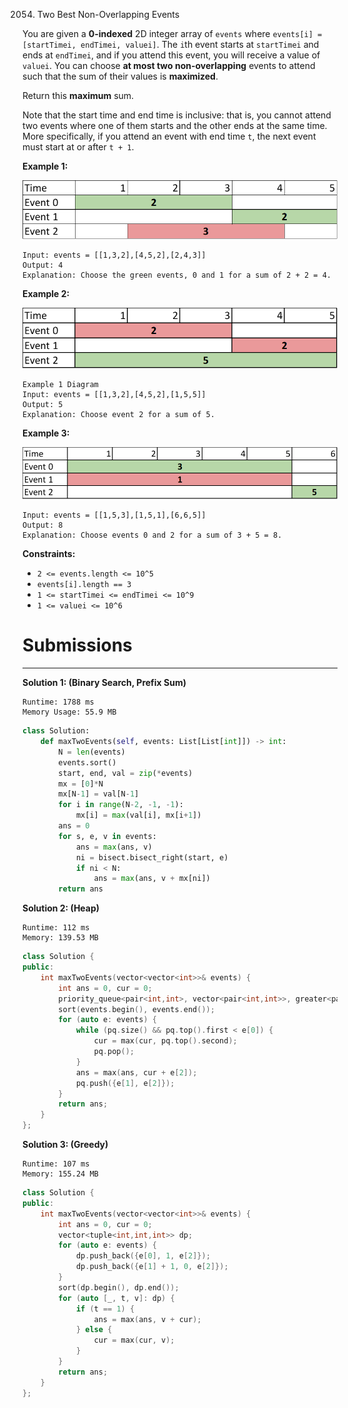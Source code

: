 2054. Two Best Non-Overlapping Events

You are given a **0-indexed** 2D integer array of `events` where `events[i] = [startTimei, endTimei, valuei]`. The `i`th event starts at `startTimei` and ends at `endTimei`, and if you attend this event, you will receive a value of `valuei`. You can choose **at most two non-overlapping** events to attend such that the sum of their values is **maximized**.

Return this **maximum** sum.

Note that the start time and end time is inclusive: that is, you cannot attend two events where one of them starts and the other ends at the same time. More specifically, if you attend an event with end time `t`, the next event must start at or after `t + 1`.

 

**Example 1:**

![2054_picture5.png](img/2054_picture5.png)
```
Input: events = [[1,3,2],[4,5,2],[2,4,3]]
Output: 4
Explanation: Choose the green events, 0 and 1 for a sum of 2 + 2 = 4.
```

**Example 2:**

![2054_picture1.png](img/2054_picture1.png)
```
Example 1 Diagram
Input: events = [[1,3,2],[4,5,2],[1,5,5]]
Output: 5
Explanation: Choose event 2 for a sum of 5.
```

**Example 3:**

![2054_picture3.png](img/2054_picture3.png)
```
Input: events = [[1,5,3],[1,5,1],[6,6,5]]
Output: 8
Explanation: Choose events 0 and 2 for a sum of 3 + 5 = 8.
```

**Constraints:**

* `2 <= events.length <= 10^5`
* `events[i].length == 3`
* `1 <= startTimei <= endTimei <= 10^9`
* `1 <= valuei <= 10^6`

# Submissions
---
**Solution 1: (Binary Search, Prefix Sum)**
```
Runtime: 1788 ms
Memory Usage: 55.9 MB
```
```python
class Solution:
    def maxTwoEvents(self, events: List[List[int]]) -> int:
        N = len(events)
        events.sort()
        start, end, val = zip(*events)
        mx = [0]*N
        mx[N-1] = val[N-1]
        for i in range(N-2, -1, -1):
            mx[i] = max(val[i], mx[i+1])
        ans = 0
        for s, e, v in events:
            ans = max(ans, v)
            ni = bisect.bisect_right(start, e)
            if ni < N:
                ans = max(ans, v + mx[ni])
        return ans
```

**Solution 2: (Heap)**
```
Runtime: 112 ms
Memory: 139.53 MB
```
```c++
class Solution {
public:
    int maxTwoEvents(vector<vector<int>>& events) {
        int ans = 0, cur = 0;
        priority_queue<pair<int,int>, vector<pair<int,int>>, greater<pair<int,int>>> pq;
        sort(events.begin(), events.end());
        for (auto e: events) {
            while (pq.size() && pq.top().first < e[0]) {
                cur = max(cur, pq.top().second);
                pq.pop();
            }
            ans = max(ans, cur + e[2]);
            pq.push({e[1], e[2]});
        }
        return ans;
    }
};
```

**Solution 3: (Greedy)**
```
Runtime: 107 ms
Memory: 155.24 MB
```
```c++
class Solution {
public:
    int maxTwoEvents(vector<vector<int>>& events) {
        int ans = 0, cur = 0;
        vector<tuple<int,int,int>> dp;
        for (auto e: events) {
            dp.push_back({e[0], 1, e[2]});
            dp.push_back({e[1] + 1, 0, e[2]});
        }
        sort(dp.begin(), dp.end());
        for (auto [_, t, v]: dp) {
            if (t == 1) {
                ans = max(ans, v + cur);
            } else {
                cur = max(cur, v);
            }
        }
        return ans;
    }
};
```
